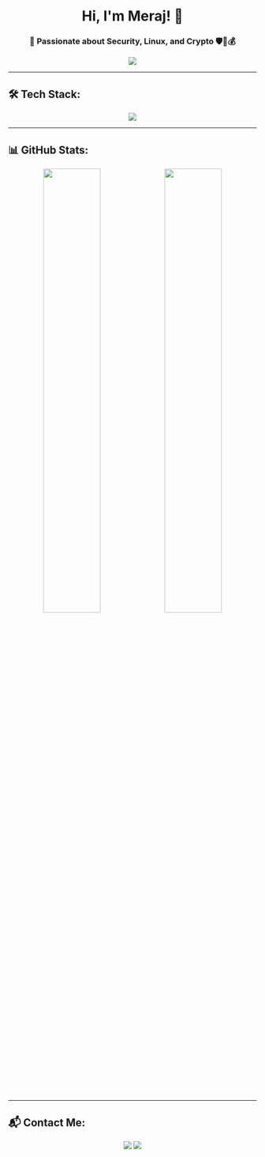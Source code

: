 <h1 align="center">Hi, I'm Meraj! 👋</h1>
<h3 align="center">🚀 Passionate about Security, Linux, and Crypto 🛡️🐧💰</h3>

<p align="center">
  <img src="https://readme-typing-svg.herokuapp.com?font=Fira+Code&size=30&pause=1000&color=F7F7F7&center=true&vCenter=true&width=600&lines=%D9%84%D8%B9%D9%86%D8%AA+%D8%A8%D9%87+%D8%B3%D8%A7%D9%86%D8%B3%D9%88%D8%B1">
</p>



---

## 🛠 Tech Stack:
<p align="center">
  <img src="https://skillicons.dev/icons?i=linux,bash,git,github,python,docker,vscode,html,css" />
</p>

---

## 📊 GitHub Stats:
<p align="center">
  <img src="https://github-readme-stats.vercel.app/api?username=mamadmeraj&show_icons=true&theme=radical" width="48%" />
  <img src="https://streak-stats.demolab.com/?user=mamadmeraj&theme=tokyonight&hide_border=true" width="48%" />
</p>

---

## 📬 Contact Me:
<p align="center">
  <a href="https://t.me/mamad_erj"><img src="https://img.shields.io/badge/Telegram-2CA5E0?style=for-the-badge&logo=telegram&logoColor=white"></a>
  <a href="mamadmeraj221@gmail.com"><img src="https://img.shields.io/badge/Email-D14836?style=for-the-badge&logo=gmail&logoColor=white"></a>
</p>
